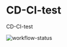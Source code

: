 # CD-CI-test
CD-CI-test

![workflow-status](https://github.com/onsimini/CD-CI-test/workflows/build/badge.svg?branch=main)
